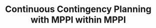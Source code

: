 ---
title: "Continuous Contingency Planning with MPPI within MPPI"
authors: "Leonard Jung, Alexander Estornell, Michael Everett"
venue: "l4dc"
year: "2025"
status: "accepted"
arxiv: "https://arxiv.org/abs/2412.09777"
official_link: ""
doi: ""
volume: ""
number: ""
pages: ""
publisher: ""
month: "12"
address: ""
type: "conference"
school: ""
awards: ""
notes: ""
include_on_website: true
image: "jung25_mppi.png"
links_to_code: "https://github.com/neu-autonomy/Contingency-MPPI"
links_to_video: "https://youtu.be/RsXih-potZc?si=qznkYYiFiVRGKMDl"
collection: publications
permalink: /publication/2025-12-Jung25_L4DC.html
---